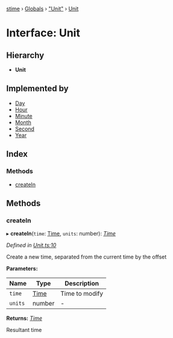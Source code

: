 [stime](../README.md) › [Globals](../globals.md) › ["Unit"](../modules/_unit_.md) › [Unit](_unit_.unit.md)

# Interface: Unit

## Hierarchy

* **Unit**

## Implemented by

* [Day](../classes/_unit_day_.day.md)
* [Hour](../classes/_unit_hour_.hour.md)
* [Minute](../classes/_unit_minute_.minute.md)
* [Month](../classes/_unit_month_.month.md)
* [Second](../classes/_unit_second_.second.md)
* [Year](../classes/_unit_year_.year.md)

## Index

### Methods

* [createIn](_unit_.unit.md#createin)

## Methods

###  createIn

▸ **createIn**(`time`: [Time](../classes/_time_.time.md), `units`: number): *[Time](../classes/_time_.time.md)*

*Defined in [Unit.ts:10](https://github.com/TerenceJefferies/STime/blob/7a08dcd/src/Unit.ts#L10)*

Create a new time, separated from the current time by the offset

**Parameters:**

Name | Type | Description |
------ | ------ | ------ |
`time` | [Time](../classes/_time_.time.md) | Time to modify |
`units` | number | - |

**Returns:** *[Time](../classes/_time_.time.md)*

Resultant time
